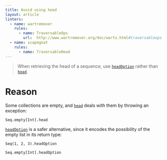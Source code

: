 ```yaml
---
title: Avoid using head
layout: article
linters:
  - name: wartremover
    rules:
      - name: TraversableOps
        url:  http://www.wartremover.org/doc/warts.html#traversableops
  - name: scapegoat
    rules:
      - name: TraversableHead
---
```


> When retrieving the head of a sequence, use [`headOption`] rather than [`head`].

# Reason

Some collections are empty, and [`head`] deals with them by throwing an exception:

```tut:book:fail
Seq.empty[Int].head
```

[`headOption`] is a safer alternative, since it encodes the possibility of the empty list in its return type:

```tut:book
Seq(1, 2, 3).headOption

Seq.empty[Int].headOption
```

[`head`]:https://www.scala-lang.org/api/2.12.8/scala/collection/Seq.html#head:A
[`headOption`]:https://www.scala-lang.org/api/2.12.8/scala/collection/Seq.html#headOption:Option[A]
